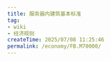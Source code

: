 ```yaml
---
title: 服务器内建筑基本标准
tag:
- wiki
- 经济规则
createTime: 2025/07/08 11:25:46
permalink: /economy/FB.M70000/
---
```

